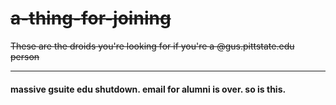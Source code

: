 # ~~a-thing-for-joining~~
~~These are the droids you're looking for if you're a @gus.pittstate.edu person~~

---
#### massive gsuite edu shutdown. email for alumni is over. so is this.
